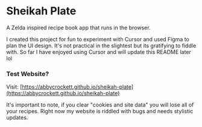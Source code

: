 # Sheikah Plate

A Zelda inspired recipe book app that runs in the browser.

I created this project for fun to experiment with Cursor and used Figma to plan the UI design. It's not practical in the slightest but its gratifying to fiddle with. So far I have enjoyed using Cursor and will update this README later lol

### Test Website?
Visit: [https://abbycrockett.github.io/sheikah-plate](https://abbycrockett.github.io/sheikah-plate)

It's important to note, if you clear "cookies and site data" you will lose all of your recipes. Right now my website is riddled with bugs and needs stylistic updates.

